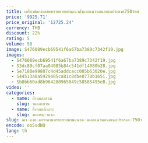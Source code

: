 ```yaml
---
title: เครื่องขัดกระดาษทรายสายพานแนวตั้งและแนวนอนอเนกประสงค์750วัตต์
price: '9925.71'
price_original: '12725.24'
currency: THB
discount: 22%
rating: 5
volume: 58
image: S476089ecb69541f6a67ba7389c7342f19.jpg
images:
  - S476089ecb69541f6a67ba7389c7342f19.jpg
  - S3dc89cf07aa04085b84c541df14080b28.jpg
  - Se7180e99807c4d45addcacc005b63020e.jpg
  - S44513a8a5929485ca81c8dbe8770b165i.jpg
  - Sb8bb60ad8b964280965049c58585495eB.jpg
video: ''
categories:
  - name: บ้านและสวน
    slug: านและสวน
  - name: สิ่งทอหน้าแรก
    slug: งทอหน-าแรก
slug: เคร-องข-ดกระดาษทรายสายพานแนวต-งและแนวนอนอเนกประสงค-750ว
encode: ooSsdNQ
lang: th
---
```

  